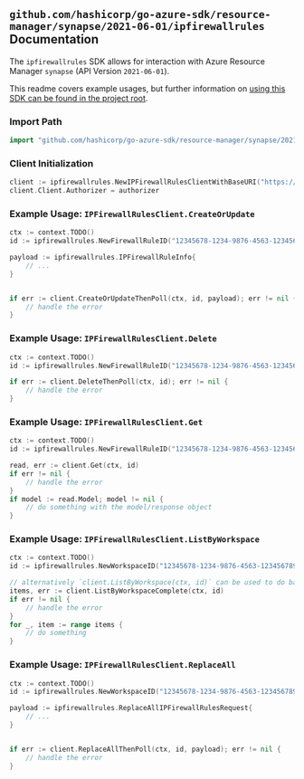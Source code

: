 
## `github.com/hashicorp/go-azure-sdk/resource-manager/synapse/2021-06-01/ipfirewallrules` Documentation

The `ipfirewallrules` SDK allows for interaction with Azure Resource Manager `synapse` (API Version `2021-06-01`).

This readme covers example usages, but further information on [using this SDK can be found in the project root](https://github.com/hashicorp/go-azure-sdk/tree/main/docs).

### Import Path

```go
import "github.com/hashicorp/go-azure-sdk/resource-manager/synapse/2021-06-01/ipfirewallrules"
```


### Client Initialization

```go
client := ipfirewallrules.NewIPFirewallRulesClientWithBaseURI("https://management.azure.com")
client.Client.Authorizer = authorizer
```


### Example Usage: `IPFirewallRulesClient.CreateOrUpdate`

```go
ctx := context.TODO()
id := ipfirewallrules.NewFirewallRuleID("12345678-1234-9876-4563-123456789012", "example-resource-group", "workspaceValue", "firewallRuleValue")

payload := ipfirewallrules.IPFirewallRuleInfo{
	// ...
}


if err := client.CreateOrUpdateThenPoll(ctx, id, payload); err != nil {
	// handle the error
}
```


### Example Usage: `IPFirewallRulesClient.Delete`

```go
ctx := context.TODO()
id := ipfirewallrules.NewFirewallRuleID("12345678-1234-9876-4563-123456789012", "example-resource-group", "workspaceValue", "firewallRuleValue")

if err := client.DeleteThenPoll(ctx, id); err != nil {
	// handle the error
}
```


### Example Usage: `IPFirewallRulesClient.Get`

```go
ctx := context.TODO()
id := ipfirewallrules.NewFirewallRuleID("12345678-1234-9876-4563-123456789012", "example-resource-group", "workspaceValue", "firewallRuleValue")

read, err := client.Get(ctx, id)
if err != nil {
	// handle the error
}
if model := read.Model; model != nil {
	// do something with the model/response object
}
```


### Example Usage: `IPFirewallRulesClient.ListByWorkspace`

```go
ctx := context.TODO()
id := ipfirewallrules.NewWorkspaceID("12345678-1234-9876-4563-123456789012", "example-resource-group", "workspaceValue")

// alternatively `client.ListByWorkspace(ctx, id)` can be used to do batched pagination
items, err := client.ListByWorkspaceComplete(ctx, id)
if err != nil {
	// handle the error
}
for _, item := range items {
	// do something
}
```


### Example Usage: `IPFirewallRulesClient.ReplaceAll`

```go
ctx := context.TODO()
id := ipfirewallrules.NewWorkspaceID("12345678-1234-9876-4563-123456789012", "example-resource-group", "workspaceValue")

payload := ipfirewallrules.ReplaceAllIPFirewallRulesRequest{
	// ...
}


if err := client.ReplaceAllThenPoll(ctx, id, payload); err != nil {
	// handle the error
}
```
